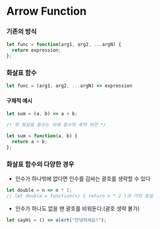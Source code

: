 # Arrow Function

### 기존의 방식
```javaScript
let func = function(arg1, arg2, ...argN) {
  return expression;
};
```

### 화살표 함수
```javaScript
let func = (arg1, arg2, ...argN) => expression
```

#### 구체적 예시
```javaScript
let sum = (a, b) => a + b;

/* 위 화살표 함수는 아래 함수의 축약 버전 */

let sum = function(a, b) {
  return a + b;
};
```

### 화살표 함수의 다양한 경우
- 인수가 하나밖에 없다면 인수를 감싸는 괄호를 생략할 수 있다
```javaScript
let double = n => n * 2;
// let double = function(n) { return n * 2 }과 거의 동일
```
- 인수가 하나도 없을 땐 괄호를 비워둔다.(괄호 생략 불가)
```javaScript
let sayHi = () => alert("안녕하세요!");

```

